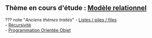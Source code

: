 

## Thème en cours d'étude : [Modèle relationnel](T4_Bases_de_donnees/4.1_Modele_relationnel/cours/)  

??? note "*Anciens thèmes traités*"
    - [Listes / piles / files](T1_Structures_de_donnees/1.1_Listes_Piles_Files/cours/)  
    - [Récursivité](T2_Programmation/2.2_Recursivite/cours/)  
    - [Programmation Orientée Objet](T2_Programmation/2.1_Programmation_Orientee_Objet/cours/)  

